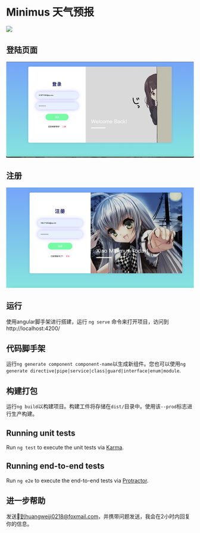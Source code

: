 # Minimus 天气预报

![](https://camo.githubusercontent.com/3dcf9a240fb7730a93d69ad25f7a2788fdf049521e954a5394fc4fb76b592b80/68747470733a2f2f6d69726f2e6d656469756d2e636f6d2f6d61782f333630302f312a35376c5a79715859383558535459523349755a4b43672e706e67)

## 登陆页面

![](https://github.com//huaungwj/img_storage/blob/main/minimus/login.png?raw=true)

## 注册

![](https://github.com/huaungwj/img_storage/blob/main/minimus/register.png?raw=true)



## 运行

使用angular脚手架进行搭建，运行 `ng serve` 命令来打开项目，访问到http://localhost:4200/

## 代码脚手架

运行`ng generate component component-name`以生成新组件。您也可以使用`ng generate directive|pipe|service|class|guard|interface|enum|module`.

##  

## 构建打包

运行`ng build`以构建项目。构建工件将存储在`dist/`目录中。使用该`--prod`标志进行生产构建。



## Running unit tests

Run `ng test` to execute the unit tests via [Karma](https://karma-runner.github.io).

## Running end-to-end tests

Run `ng e2e` to execute the end-to-end tests via [Protractor](http://www.protractortest.org/).

## 进一步帮助

发送📧到huangweiji0218@foxmail.com，并携带问题发送，我会在2小时内回复你的信息。
